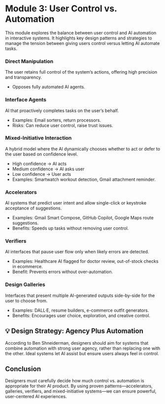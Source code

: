  # Module 3: User Control vs. Automation

This module explores the balance between user control and AI automation in interactive systems. It highlights key design patterns and strategies to manage the tension between giving users control versus letting AI automate tasks.

### **Direct Manipulation**
The user retains full control of the system’s actions, offering high precision and transparency.
- Opposes fully automated AI agents.

### **Interface Agents**
AI that proactively completes tasks on the user’s behalf.
- Examples: Email sorters, return processors.
- Risks: Can reduce user control, raise trust issues.

### **Mixed-Initiative Interaction**
A hybrid model where the AI dynamically chooses whether to act or defer to the user based on confidence level.
- High confidence → AI acts
- Medium confidence → AI asks user
- Low confidence → User acts
- Examples: Smartwatch workout detection, Gmail attachment reminder.

### **Accelerators**
AI systems that predict user intent and allow single-click or keystroke acceptance of suggestions.
- Examples: Gmail Smart Compose, GitHub Copilot, Google Maps route suggestions.
- Benefits: Speeds up tasks without removing user control.

### **Verifiers**
AI interfaces that pause user flow only when likely errors are detected.
- Examples: Healthcare AI flagged for doctor review, out-of-stock checks in ecommerce.
- Benefit: Prevents errors without over-automation.

### **Design Galleries**
Interfaces that present multiple AI-generated outputs side-by-side for the user to choose from.
- Examples: DALL·E, resume builders, e-commerce outfit generators.
- Benefits: Encourages user choice, exploration, and creative control.

## 💡 Design Strategy: Agency Plus Automation

According to Ben Shneiderman, designers should aim for systems that combine automation with strong user agency, rather than replacing one with the other. Ideal systems let AI assist but ensure users always feel in control.

## Conclusion

Designers must carefully decide how much control vs. automation is appropriate for their AI product. By using proven patterns—accelerators, galleries, verifiers, and mixed-initiative systems—we can ensure powerful, user-centered AI experiences.
